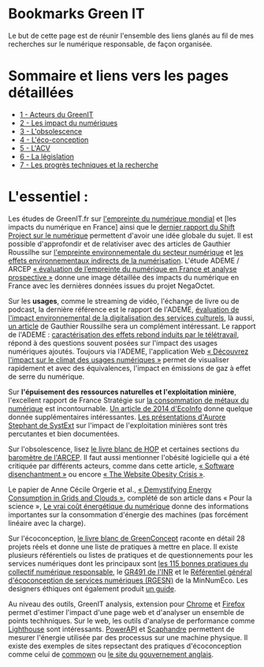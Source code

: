 # Bookmarks Green IT

Le but de cette page est de réunir l'ensemble des liens glanés au fil 
de mes recherches sur le numérique responsable, de façon organisée.

# Sommaire et liens vers les pages détaillées

- [1 - Acteurs du GreenIT](./pages/ACTEURS.md)
- [2 - Les impact du numériques](./pages/impacts.md)
- [3 - L'obsolescence](./pages/OBSOLESENCE.md)
- [4 - L'éco-conception](./pages/ECOCONCEPTION.md)
- [5 - L'ACV](./pages/ACV.md)
- [6 - La législation](./pages/LEGISLATION.md)
- [7 - Les progrès techniques et la recherche](./pages/progres.md)


# L'essentiel : 

Les études de GreenIT.fr sur [l'empreinte du numérique mondial](https://www.greenit.fr/empreinte-environnementale-du-numerique-mondial/)
et [les impacts du numérique en France] ainsi que le [dernier rapport du Shift Project sur le numérique](https://theshiftproject.org/wp-content/uploads/2021/03/Note-danalyse_Numerique-et-5G_30-mars-2021.pdf)
permettent d'avoir une idée globale du sujet. Il est possible d'approfondir et de relativiser avec des articles de Gauthier Roussilhe sur
[l'empreinte environnementale du secteur numérique](https://gauthierroussilhe.com/post/explication-empreinte.html)
et [les effets environnementaux indirects de la numérisation](https://gauthierroussilhe.com/articles/comprendre-et-estimer-les-effets-indirects-de-la-numerisation). L'étude ADEME / ARCEP [« évaluation de l’empreinte du numérique en France et analyse prospective »](https://librairie.ademe.fr/consommer-autrement/5226-evaluation-de-l-impact-environnemental-du-numerique-en-france-et-analyse-prospective.html) donne une image détaillée des impacts du numérique en France avec les dernières données issues du projet NegaOctet.

Sur les **usages**, comme le streaming de vidéo, l'échange de livre ou de podcast, la dernière référence est le rapport de 
l'ADEME, [évaluation de l'impact environnemental de la digitalisation des services culturels](https://librairie.ademe.fr/dechets-economie-circulaire/5942-evaluation-de-l-impact-environnemental-de-la-digitalisation-des-services-culturels.html),
là aussi, [un article](https://gauthierroussilhe.com/post/explication-streaming.html) de Gauthier Roussilhe sera un complément intéressant. 
Le rapport de l'ADEME : [caractérisation des effets rebond induits par le télétravail](https://www.ademe.fr/caracterisation-effets-rebond-induits-teletravail),
répond à des questions souvent posées sur l'impact des usages numériques ajoutés.
Toujours via l'ADEME, l'application Web [« Découvrez l'impact sur le climat des usages numériques »](https://impactco2.fr/usagenumerique)
permet de visualiser rapidement et avec des équivalences, l'impact en émissions de gaz à effet de serre du numérique.

Sur **l'épuisement des ressources naturelles et l'exploitation minière**, l'excellent rapport de France Stratégie sur 
[la consommation de métaux du numérique](https://www.strategie.gouv.fr/sites/strategie.gouv.fr/files/atoms/files/fs-2020-dt-consommation-metaux-du-numerique-juin.pdf)
est incontournable. [Un article de 2014 d'EcoInfo](https://ecoinfo.cnrs.fr/2014/03/11/1-epuisement-des-ressources-naturelles/) 
donne quelque donnée supplémentaires intéressantes. [Les présentations d'Aurore Stephant de SystExt](https://www.youtube.com/watch?v=QW9udH0vwlE) sur l'impact de l'exploitation
minières sont très percutantes et bien documentées.

Sur l'obsolescence, lisez [le livre blanc de HOP](https://www.halteobsolescence.org/wp-content/uploads/2019/02/Livre-Blanc.pdf) 
et certaines sections du [baromètre de l'ARCEP](https://www.arcep.fr/uploads/tx_gspublication/rapport-barometre-numerique-edition-2021.pdf).
Il faut aussi mentionner l'obésité logicielle qui a été critiquée par différents acteurs, comme dans cette article,
[« Software disenchantment »](http://tonsky.me/blog/disenchantment/) ou encore [« The Website Obesity Crisis »](https://www.hteumeuleu.fr/the-website-obesity-crisis/).

Le papier de Anne Cécile Orgerie et al., [« Demystifying Energy Consumption in Grids and Clouds »](http://csis.pace.edu/~marchese/SE765/Paper/Green3.pdf), 
complété de son article dans « Pour la science », [Le vrai coût énergétique du numérique](https://www.pourlascience.fr/sd/environnement/le-vrai-cout-energetique-du-numerique-20490.php)
donne des informations importantes sur la consommation d'énergie des machines (pas forcément linéaire avec la charge).

Sur l'écoconception, [le livre blanc de GreenConcept](http://www.greenconcept-innovation.fr/wp-content/uploads/2020/02/greenconcept_21022020.pdf)
raconte en détail 28 projets réels et donne une liste de pratiques à mettre en place.
Il existe plusieurs référentiels ou listes de pratiques et de questionnements pour les services numériques dont les principaux sont 
[les 115 bonnes pratiques du collectif numérique responsable](https://collectif.greenit.fr/ecoconception-web/), le [GR491 de l'INR](https://gr491.isit-europe.org)
et le [Référentiel général d'écoconception de services numériques (RGESN)](https://ecoresponsable.numerique.gouv.fr/publications/referentiel-general-ecoconception/) de la MinNumEco.
Les designers éthiques ont également produit [un guide](https://eco-conception.designersethiques.org/guide/).

Au niveau des outils, GreenIT analysis, extension pour [Chrome](https://chrome.google.com/webstore/detail/greenit-analysis/mofbfhffeklkbebfclfaiifefjflcpad?hl=fr) et [Firefox](https://addons.mozilla.org/fr/firefox/addon/greenit-analysis/)
permet d'estimer l'impact d'une page web et d'analyser un ensemble de points techhniques. Sur le web, les outils d'analyse de performance
comme [Lighthouse](https://developers.google.com/web/tools/lighthouse/) sont intéressants. [PowerAPI](https://powerapi-ng.github.io/) 
et [Scaphandre](https://github.com/hubblo-org/scaphandre) permettent de mesurer l'énergie utilisée par des processus sur une machine physique.
Il existe des exemples de sites repsectant des pratiques d'écoconception comme celui de [commown](https://commown.coop/)
ou [le site du gouvernement anglais](https://www.gov.uk/). 
